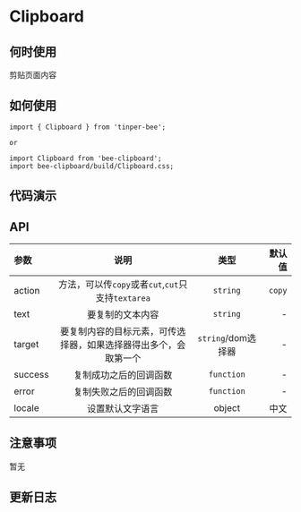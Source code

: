 # Clipboard

## 何时使用
剪贴页面内容

## 如何使用

```
import { Clipboard } from 'tinper-bee';

or

import Clipboard from 'bee-clipboard';
import bee-clipboard/build/Clipboard.css;

```

## 代码演示

## API

|参数|说明|类型|默认值|
|:---|:---:|:--:|---:|
|action|方法，可以传`copy`或者`cut`,`cut`只支持`textarea`|`string`|`copy`|
|text|要复制的文本内容|`string`|-|
|target|要复制内容的目标元素，可传选择器，如果选择器得出多个，会取第一个|`string`/dom选择器|-|
|success|复制成功之后的回调函数|`function`|-|
|error|复制失败之后的回调函数|`function`|-|
|locale|设置默认文字语言|object|中文|

## 注意事项

暂无

## 更新日志